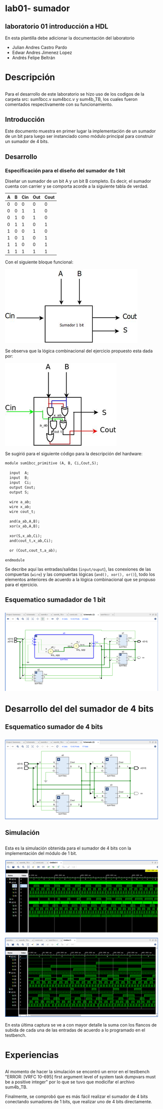 # lab01- sumador
## laboratorio 01 introducción a HDL

En esta plantilla debe adicionar la documentación del laboratorio

* Julian Andres Castro Pardo
* Edwar Andres Jimenez Lopez
* Andrés Felipe Beltrán

# Descripción   <h2>
  Para el desarrollo de este laboratorio se hizo uso de los codigos de la carpeta src: sum1bcc.v sum4bcc.v y sum4b_TB, los cuales fueron comentados respectivamente con su funcionamiento.




## Introducción

Este documento muestra en primer lugar la implementación de un sumador de un bit para luego ser instanciado
como módulo principal para construir un sumador de 4 bits.


## Desarrollo
### Especificación para el diseño del sumador de 1 bit

Diseñar un sumador de un bit A y un bit B completo. Es decir, el sumador cuenta con carrier y se comporta acorde a la siguiente tabla de verdad.

A  | B  | Cin | Out | Cout
-- | -- | --  | --  |  --
0| 0 | 0 |0 | 0
0| 0 | 1 | 1| 0
0| 1 | 0 | 1| 0
0| 1 | 1 | 0| 1
1| 0 | 0 | 1| 0
1| 0 | 1 | 0| 1
1| 1 | 0 | 0| 1
1| 1 | 1 | 1| 1

Con el siguiente bloque funcional:

![Sumador 1bit](https://github.com/Fabeltranm/SPARTAN6-ATMEGA-MAX5864/blob/master/lab/lab01-sumador1b/doc/bloqSum1b.jpg)

Se observa que la lógica combinacional del ejercicio propuesto esta dada por:

![Sumador 1bit](https://github.com/Fabeltranm/SPARTAN6-ATMEGA-MAX5864/blob/master/lab/lab01-sumador1b/doc/sum1bPuertas.jpg)


Se sugirió para el siguiente código para la descripción del hardware:

```
module sum1bcc_primitive (A, B, Ci,Cout,S);

  input  A;
  input  B;
  input  Ci;
  output Cout;
  output S;

  wire a_ab;
  wire x_ab;
  wire cout_t;

  and(a_ab,A,B);
  xor(x_ab,A,B);

  xor(S,x_ab,Ci);
  and(cout_t,x_ab,Ci);

  or (Cout,cout_t,a_ab);

endmodule
```

Se decribe aquí las entradas/salidas (```input/ouput```), las conexiones de las compuertas (```wire```) y las compuertas lógicas (```and(), xor(), or()```), todo los elementos anteriores de acuerdo a la lógica combinacional
que se propuso para el ejercicio.

## Esquematico sumadador de 1 bit  <h2>

![Image of 1 bit adder schematic](https://github.com/unal-edigital1-2020-1/lab01-sumador-grupo-02/blob/master/Schematic_sim1b.PNG)

# Desarrollo del del sumador de 4 bits

## Esquematico sumador de 4 bits <h2>

![Image of 4 bit adder schematic](https://github.com/unal-edigital1-2020-1/lab01-sumador-grupo-02/blob/master/Schematic_sum4b.PNG)

## Simulación   <h2>

Esta es la simulación obtenida para el sumador de 4 bits con la implementación del módulo de  1 bit.

![Image of 4 bit adder simulation](https://github.com/unal-edigital1-2020-1/lab01-sumador-grupo-02/blob/master/sim2.PNG)

![Image of 4 bit adder simulation.](https://github.com/unal-edigital1-2020-1/lab01-sumador-grupo-02/blob/master/sim3.PNG)

En esta última captura se ve a con mayor detalle la suma con los flancos de subida de cada una de las entradas de acuerdo a lo programado en el testbench.

# Experiencias  <h2>

  Al momento de hacer la simulación se encontró un error en el testbench "ERROR: [VRFC 10-695] first argument level of system task dumpvars must be a positive integer" por lo que se tuvo que modicifar el archivo sum4b_TB.

  Finalmente, se comprobó que es más fácil realizar el sumador de 4 bits conectando sumadores de 1 bits, que realizar uno de 4 bits directamente.

